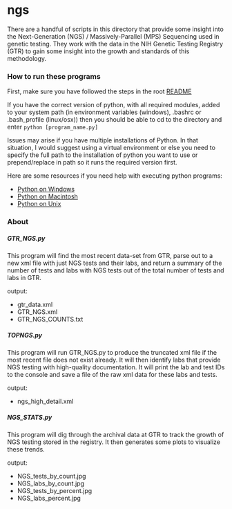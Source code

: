 # ngs

There are a handful of scripts in this directory that provide some insight into the Next-Generation (NGS) / 
Massively-Parallel (MPS) Sequencing used in genetic testing. They work with the data in the NIH Genetic
 Testing Registry (GTR) to gain some insight into the growth and standards of this methodology.

### How to run these programs

First, make sure you have followed the steps in the root [README](../README.md)

If you have the correct version of python, with all required modules, added to your system path
 (in environment variables (windows), .bashrc or .bash_profile (linux/osx))
  then you should be able to cd to the directory and enter `python [program_name.py]`

Issues may arise if you have multiple installations of Python. In that situation, I would suggest using a virtual
environment or else you need to specify the full path to the installation of python you want to use
 or prepend/replace in path so it runs the required version first.

Here are some resources if you need help with executing python programs:

* [Python on Windows](https://docs.python.org/2/faq/windows.html)
* [Python on Macintosh](https://docs.python.org/2/using/mac.html)
* [Python on Unix](https://docs.python.org/2/using/unix.html])

### About

##### GTR_NGS.py

This program will find the most recent data-set from GTR, parse out to a new xml file with just NGS tests and their labs,
and return a summary of the number of tests and labs with NGS tests out of the total number of tests and labs in GTR.

output:  

* gtr_data.xml
* GTR_NGS.xml
* GTR_NGS_COUNTS.txt

##### TOPNGS.py

This program will run GTR_NGS.py to produce the truncated xml file if the most recent file does not exist already.
 It will then identify labs that provide NGS testing with high-quality documentation. It will print the lab and test
 IDs to the console and save a file of the raw xml data for these labs and tests.
 
output:  

* ngs_high_detail.xml

##### NGS_STATS.py

This program will dig through the archival data at GTR to track the growth of NGS testing stored in the registry.
It then generates some plots to visualize these trends.

output:

* NGS_tests_by_count.jpg
* NGS_labs_by_count.jpg
* NGS_tests_by_percent.jpg
* NGS_labs_percent.jpg